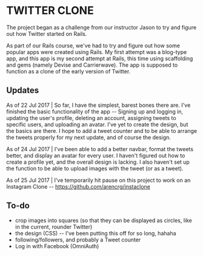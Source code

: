 # TWITTER CLONE
The project began as a challenge from our instructor Jason to try and figure out how Twitter started on Rails. 

As part of our Rails course, we've had to try and figure out how some popular apps were created using Rails. My first attempt was a blog-type app, and this app is my second attempt at Rails, this time using scaffolding and gems (namely Devise and Carrierwave). The app is supposed to function as a clone of the early version of Twitter.

## Updates

As of 22 Jul 2017 | So far, I have the simplest, barest bones there are. I've finished the basic functionality of the app -- Signing up and logging in, updating the user's profile, deleting an account, assigning tweets to specific users, and uploading an avatar. I've yet to create the design, but the basics are there. I hope to add a tweet counter and to be able to arrange the tweets properly for my next update, and of course the design.

As of 24 Jul 2017 | I've been able to add a better navbar, format the tweets better, and display an avatar for every user. I haven't figured out how to create a profile yet, and the overall design is lacking. I also haven't set up the function to be able to upload images with the tweet (or as a tweet). 

As of 25 Jul 2017 | I've temporarily hit pause on this project to work on an Instagram Clone -- https://github.com/arencrg/instaclone


## To-do

- crop images into squares (so that they can be displayed as circles, like in the current, rounder Twitter)
- the design (CSS) -- I've been putting this off for so long, hahaha
- following/followers, and probably a Tweet counter
- Log in with Facebook (OmniAuth)